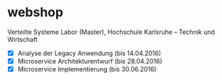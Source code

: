 # webshop #

Verteilte Systeme Labor (Master), Hochschule Karlsruhe – Technik und Wirtschaft

- [x] Analyse der Legacy Anwendung (bis 14.04.2016)
- [x] Microservice Architekturentwurf (bis 28.04.2016)
- [x] Microservice Implementierung (bis 30.06.2016)
